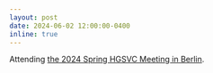 ```yaml
---
layout: post
date: 2024-06-02 12:00:00-0400
inline: true
---
```


Attending [the 2024 Spring HGSVC Meeting in Berlin](https://www.hgsvc.org/portfolio-2/2024-spring-hgsvc-meeting-in-berlin).
